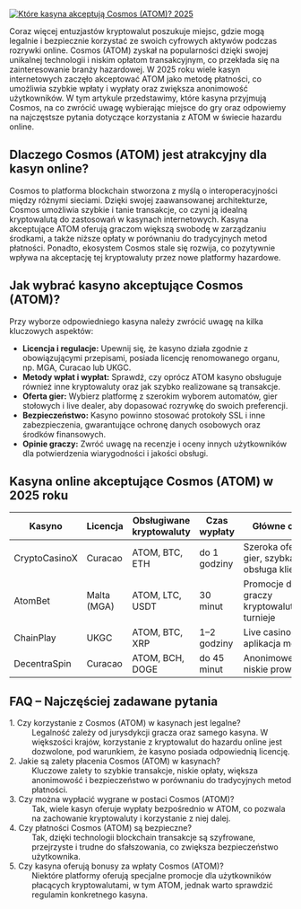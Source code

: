 [![Które kasyna akceptują Cosmos (ATOM)? 2025](https://123-caf.pages.dev/gitsignup.png)](https://vrmoo.ru/Bt82HjjY)

<p>Coraz więcej entuzjastów kryptowalut poszukuje miejsc, gdzie mogą legalnie i bezpiecznie korzystać ze swoich cyfrowych aktywów podczas rozrywki online. Cosmos (ATOM) zyskał na popularności dzięki swojej unikalnej technologii i niskim opłatom transakcyjnym, co przekłada się na zainteresowanie branży hazardowej. W 2025 roku wiele kasyn internetowych zaczęło akceptować ATOM jako metodę płatności, co umożliwia szybkie wpłaty i wypłaty oraz zwiększa anonimowość użytkowników. W tym artykule przedstawimy, które kasyna przyjmują Cosmos, na co zwrócić uwagę wybierając miejsce do gry oraz odpowiemy na najczęstsze pytania dotyczące korzystania z ATOM w świecie hazardu online.</p>  <h2>Dlaczego Cosmos (ATOM) jest atrakcyjny dla kasyn online?</h2> <p>Cosmos to platforma blockchain stworzona z myślą o interoperacyjności między różnymi sieciami. Dzięki swojej zaawansowanej architekturze, Cosmos umożliwia szybkie i tanie transakcje, co czyni ją idealną kryptowalutą do zastosowań w kasynach internetowych. Kasyna akceptujące ATOM oferują graczom większą swobodę w zarządzaniu środkami, a także niższe opłaty w porównaniu do tradycyjnych metod płatności. Ponadto, ekosystem Cosmos stale się rozwija, co pozytywnie wpływa na akceptację tej kryptowaluty przez nowe platformy hazardowe.</p>  <h2>Jak wybrać kasyno akceptujące Cosmos (ATOM)?</h2> <p>Przy wyborze odpowiedniego kasyna należy zwrócić uwagę na kilka kluczowych aspektów:</p> <ul> <li><strong>Licencja i regulacje:</strong> Upewnij się, że kasyno działa zgodnie z obowiązującymi przepisami, posiada licencję renomowanego organu, np. MGA, Curacao lub UKGC.</li> <li><strong>Metody wpłat i wypłat:</strong> Sprawdź, czy oprócz ATOM kasyno obsługuje również inne kryptowaluty oraz jak szybko realizowane są transakcje.</li> <li><strong>Oferta gier:</strong> Wybierz platformę z szerokim wyborem automatów, gier stołowych i live dealer, aby dopasować rozrywkę do swoich preferencji.</li> <li><strong>Bezpieczeństwo:</strong> Kasyno powinno stosować protokoły SSL i inne zabezpieczenia, gwarantujące ochronę danych osobowych oraz środków finansowych.</li> <li><strong>Opinie graczy:</strong> Zwróć uwagę na recenzje i oceny innych użytkowników dla potwierdzenia wiarygodności i jakości obsługi.</li> </ul>  <h2>Kasyna online akceptujące Cosmos (ATOM) w 2025 roku</h2> <table> <thead> <tr> <th>Kasyno</th> <th>Licencja</th> <th>Obsługiwane kryptowaluty</th> <th>Czas wypłaty</th> <th>Główne cechy</th> </tr> </thead> <tbody> <tr> <td>CryptoCasinoX</td> <td>Curacao</td> <td>ATOM, BTC, ETH</td> <td>do 1 godziny</td> <td>Szeroka oferta gier, szybka obsługa klienta</td> </tr> <tr> <td>AtomBet</td> <td>Malta (MGA)</td> <td>ATOM, LTC, USDT</td> <td>30 minut</td> <td>Promocje dla graczy kryptowalutowych, turnieje</td> </tr> <tr> <td>ChainPlay</td> <td>UKGC</td> <td>ATOM, BTC, XRP</td> <td>1–2 godziny</td> <td>Live casino, aplikacja mobilna</td> </tr> <tr> <td>DecentraSpin</td> <td>Curacao</td> <td>ATOM, BCH, DOGE</td> <td>do 45 minut</td> <td>Anonimowe konto, niskie prowizje</td> </tr> </tbody> </table>  <h2>FAQ – Najczęściej zadawane pytania</h2> <dl> <dt>1. Czy korzystanie z Cosmos (ATOM) w kasynach jest legalne?</dt> <dd>Legalność zależy od jurysdykcji gracza oraz samego kasyna. W większości krajów, korzystanie z kryptowalut do hazardu online jest dozwolone, pod warunkiem, że kasyno posiada odpowiednią licencję.</dd>  <dt>2. Jakie są zalety płacenia Cosmos (ATOM) w kasynach?</dt> <dd>Kluczowe zalety to szybkie transakcje, niskie opłaty, większa anonimowość i bezpieczeństwo w porównaniu do tradycyjnych metod płatności.</dd>  <dt>3. Czy można wypłacić wygrane w postaci Cosmos (ATOM)?</dt> <dd>Tak, wiele kasyn oferuje wypłaty bezpośrednio w ATOM, co pozwala na zachowanie kryptowaluty i korzystanie z niej dalej.</dd>  <dt>4. Czy płatności Cosmos (ATOM) są bezpieczne?</dt> <dd>Tak, dzięki technologii blockchain transakcje są szyfrowane, przejrzyste i trudne do sfałszowania, co zwiększa bezpieczeństwo użytkownika.</dd>  <dt>5. Czy kasyna oferują bonusy za wpłaty Cosmos (ATOM)?</dt> <dd>Niektóre platformy oferują specjalne promocje dla użytkowników płacących kryptowalutami, w tym ATOM, jednak warto sprawdzić regulamin konkretnego kasyna.</dd> </dl>